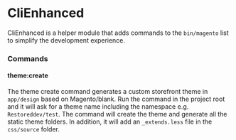 # CliEnhanced
CliEnhanced is a helper module that adds commands to the `bin/magento` list to simplify the development experience.

### Commands
#### theme:create
The theme create command generates a custom storefront theme in `app/design` based on Magento/blank.
Run the command in the project root and it will ask for a theme name including the namespace e.g. `Restoreddev/test`.
The command will create the theme and generate all the static theme folders.
In addition, it will add an `_extends.less` file in the `css/source` folder.
